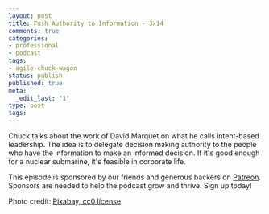 ```yaml
---
layout: post
title: Push Authority to Information - 3x14
comments: true
categories:
- professional
- podcast
tags:
- agile-chuck-wagon
status: publish
published: true
meta:
  _edit_last: "1"
type: post
tags:
---
```

<p>Chuck talks about the work of David Marquet on what he calls intent-based leadership. The idea is to delegate decision making authority to the people who have the information to make an informed decision. If it's good enough for a nuclear submarine, it's feasible in corporate life.</p>
<p>This episode is sponsored by our friends and generous backers on <a href="https://www.patreon.com/agilechuckwagon">Patreon</a>. Sponsors are needed to help the podcast grow and thrive. Sign up today!</p>
<p>Photo credit: <a href="https://www.pexels.com/photo/grey-submarine-in-body-of-water-under-cloudy-sky-67575/">Pixabay, cc0 license</a></p>